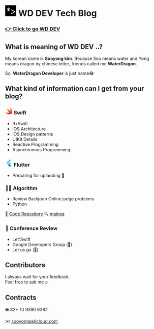 # <img src="/images/logo.png" width="36" height="36"> WD DEV Tech Blog 

### [👉 Click to go WD DEV](http://dev-wd.github.io)

## What is meaning of WD DEV ..?
My korean name is __Sooyong kim__. Because Soo means water and Yong means dragon by chinese letter, friends called me __WaterDragon__. 

So, __WaterDragon Developer__ is just name😂 


## What kind of information can I get from your blog?  



### <img src="/images/readme/swift.png" width="24" height="24"> Swift

- RxSwift
- iOS Architecture
- iOS Design patterns
- UIKit Details
- Reactive Programming
- Asynchronous Programming

### <img src="/images/readme/flutter.png" width="24" height="24">  Flutter

- Preparing for uplaoding 🥚

### 👨‍💻 Algorithm

- Review Backjoon Online judge problems
- Python

📂 [Code Repository](https://github.com/dev-wd/boj-python-solved)
🔍 [mainea](https://www.acmicpc.net/user/mainea)


### 📌 Conference Review

- Let'Swift
- Google Developers Group (🥚)
- Let us go (🥚)


## Contributors 

I always wait for your feedback.  
Feel free to ask me☺️

## Contracts

☎️ 82+ 10 9390 9382
 
✉️ sooyongs@icloud.com



